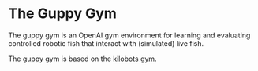 The Guppy Gym
=============

The guppy gym is an OpenAI gym environment for learning
and evaluating controlled robotic fish that interact with
(simulated) live fish.

The guppy gym is based on the [kilobots gym](github.com/gregorgebhardt/gym-kilobots).